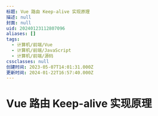 ```yaml
---
标题: Vue 路由 Keep-alive 实现原理
描述: null
封面: null
uid: 20240123112807096
aliases: []
tags:
  - 计算机/前端/Vue
  - 计算机/前端/JavaScript
  - 计算机/前端/源码
cssclasses: null
创建时间: 2023-05-07T14:01:31.000Z
更新时间: 2024-01-22T16:57:40.000Z
---
```


# Vue 路由 Keep-alive 实现原理

